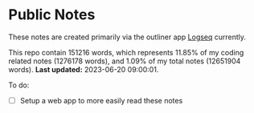 # Public Notes

These notes are created primarily via the outliner app [Logseq](https://github.com/logseq/logseq) currently.

This repo contain 151216 words, which represents 11.85% of my coding related notes (1276178 words), and 1.09% of my total notes (12651904 words). **Last updated:** 2023-06-20 09:00:01. 

To do:

- [ ] Setup a web app to more easily read these notes
